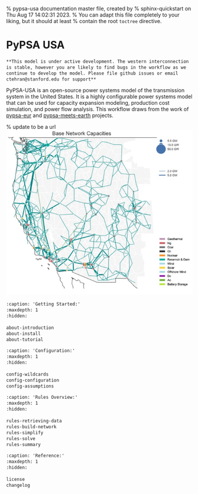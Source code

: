 % pypsa-usa documentation master file, created by
% sphinx-quickstart on Thu Aug 17 14:02:31 2023.
% You can adapt this file completely to your liking, but it should at least
% contain the root `toctree` directive.

# PyPSA USA

```{warning}
**This model is under active development. The western interconnection is stable, however you are likely to find bugs in the workflow as we continue to develop the model. Please file github issues or email ctehran@stanford.edu for support**
```

PyPSA-USA is an open-source power systems model of the transmission system in the United States. It is a highly configurable power systems model that can be used for capacity expansion modeling, production cost simulation, and power flow analysis. This workflow draws from the work of [pypsa-eur](https://pypsa-eur.readthedocs.io/en/latest/index.html) and [pypsa-meets-earth](https://pypsa-earth.readthedocs.io/en/latest/) projects.

% update to be a url
![WECC-grid](_static/WECC.jpg)

<!-- ```{include} ../../README.md
:relative-images:
``` -->

<!-- # Indices and tables

- {ref}`genindex`
- {ref}`modindex`
- {ref}`search` -->

<!-- ```{toctree}
:caption: 'Contents:'
:maxdepth: 2
``` -->

```{toctree}
:caption: 'Getting Started:'
:maxdepth: 1
:hidden:

about-introduction
about-install
about-tutorial
```

```{toctree}
:caption: 'Configuration:'
:maxdepth: 1
:hidden:

config-wildcards
config-configuration
config-assumptions
```

```{toctree}
:caption: 'Rules Overview:'
:maxdepth: 1
:hidden:

rules-retrieving-data
rules-build-network
rules-simplify
rules-solve
rules-summary
```

```{toctree}
:caption: 'Reference:'
:maxdepth: 1
:hidden:

license
changelog
```
